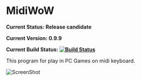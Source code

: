 # MidiWoW

**Current Status: Release candidate**

**Current Version: 0.9.9**

**Current Build Status: [![Build Status](https://travis-ci.org/vylgin/MidiWoW.png?branch=master)](https://travis-ci.org/vylgin/MidiWoW)**

This program for play in PC Games on midi keyboard.

![ScreenShot](https://raw.github.com/vylgin/MidiWoW/master/src/main/resources/images/MainWindow-0.9.3.jpg)
